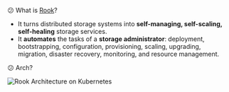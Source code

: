 :confused: What is [Rook](https://rook.io/)?

- It turns distributed storage systems into **self-managing, self-scaling, self-healing** storage services.
- It **automates** the tasks of a **storage administrator**: deployment, bootstrapping, configuration, provisioning, scaling, upgrading, migration, disaster recovery, monitoring, and resource management.



:confused: Arch?

![Rook Architecture on Kubernetes](https://ilovett.github.io/docs/rook/master/media/rook-architecture.png)